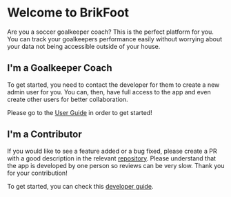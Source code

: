 # Welcome to BrikFoot

Are you a soccer goalkeeper coach? This is the perfect platform for you. You can track your goalkeepers performance easily without worrying about your data not being accessible outside of your house. 

## I'm a Goalkeeper Coach

To get started, you need to contact the developer for them to create a new admin user for you. You can, then, have full access to the app and even create other users for better collaboration.

Please go to the [User Guide](./user_guide.md) in order to get started!

## I'm a Contributor

If you would like to see a feature added or a bug fixed, please create a PR with a good description in the relevant [repository](https://github.com/Amani215/goalkeeper-performance-tracker). Please understand that the app is developed by one person so reviews can be very slow. Thank you for your contribution!

To get started, you can check this [developer guide](./developer_guide.md). 

